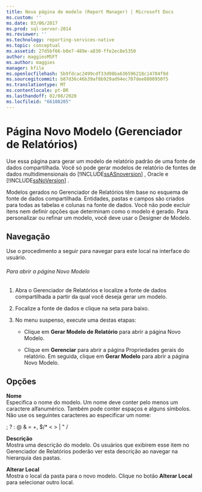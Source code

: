 ```yaml
---
title: Nova página de modelo (Report Manager) | Microsoft Docs
ms.custom: ''
ms.date: 03/06/2017
ms.prod: sql-server-2014
ms.reviewer: ''
ms.technology: reporting-services-native
ms.topic: conceptual
ms.assetid: 27d5bf66-b0e7-489e-a830-ffe2ec8e5350
author: maggiesMSFT
ms.author: maggies
manager: kfile
ms.openlocfilehash: 5b9fdcac2499cdf33d98ba636596218c14704f9d
ms.sourcegitcommit: b87d36c46b39af8b929ad94ec707dee8800950f5
ms.translationtype: MT
ms.contentlocale: pt-BR
ms.lasthandoff: 02/08/2020
ms.locfileid: "66108205"
---
```

# <a name="new-model-page-report-manager"></a>Página Novo Modelo (Gerenciador de Relatórios)
  Use essa página para gerar um modelo de relatório padrão de uma fonte de dados compartilhada. Você só pode gerar modelos de relatório de fontes de dados multidimensionais do [!INCLUDE[ssASnoversion](../includes/ssasnoversion-md.md)] , Oracle e [!INCLUDE[ssNoVersion](../includes/ssnoversion-md.md)] .  
  
 Modelos gerados no Gerenciador de Relatórios têm base no esquema de fonte de dados compartilhada. Entidades, pastas e campos são criados para todas as tabelas e colunas na fonte de dados. Você não pode excluir itens nem definir opções que determinam como o modelo é gerado. Para personalizar ou refinar um modelo, você deve usar o Designer de Modelo.  
  
## <a name="navigation"></a>Navegação  
 Use o procedimento a seguir para navegar para este local na interface do usuário.  
  
###### <a name="to-open-the-new-model-page"></a>Para abrir a página Novo Modelo  
  
1.  Abra o Gerenciador de Relatórios e localize a fonte de dados compartilhada a partir da qual você deseja gerar um modelo.  
  
2.  Focalize a fonte de dados e clique na seta para baixo.  
  
3.  No menu suspenso, execute uma destas etapas:  
  
    -   Clique em **Gerar Modelo de Relatório** para abrir a página Novo Modelo.  
  
    -   Clique em **Gerenciar** para abrir a página Propriedades gerais do relatório. Em seguida, clique em **Gerar Modelo** para abrir a página Novo Modelo.  
  
## <a name="options"></a>Opções  
 **Nome**  
 Especifica o nome do modelo. Um nome deve conter pelo menos um caractere alfanumérico. Também pode conter espaços e alguns símbolos. Não use os seguintes caracteres ao especificar um nome:  
  
 ; ? : \@ & = +, $/* \< > | " /  
  
 **Descrição**  
 Mostra uma descrição do modelo. Os usuários que exibirem esse item no Gerenciador de Relatórios poderão ver esta descrição ao navegar na hierarquia das pastas.  
  
 **Alterar Local**  
 Mostra o local da pasta para o novo modelo. Clique no botão **Alterar Local** para selecionar outro local.  
  
  
